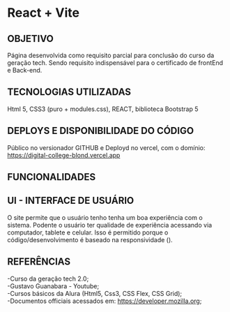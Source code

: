 # React + Vite

## OBJETIVO

Página desenvolvida como requisito parcial para conclusão do curso da geração tech. Sendo requisito indispensável para o certificado de frontEnd e Back-end.

## TECNOLOGIAS UTILIZADAS

Html 5, CSS3 (puro + modules.css), REACT, biblioteca Bootstrap 5

## DEPLOYS E DISPONIBILIDADE DO CÓDIGO

Público no versionador GITHUB e Deployd no vercel, com o domínio: https://digital-college-blond.vercel.app

## FUNCIONALIDADES

## UI - INTERFACE DE USUÁRIO
O site permite que o usuário tenho tenha um boa experiência com o sistema. Podente o usuário ter qualidade de experiência acessando via computador, tablete e celular. Isso é permitido porque o código/desenvolvimento é baseado na responsividade ().

## REFERÊNCIAS
-Curso da geração tech 2.0; <br/>
-Gustavo Guanabara - Youtube; <br/>
-Cursos básicos da Alura (Html5, Css3, CSS Flex, CSS Grid); <br/>
-Documentos officiais acessados em: https://developer.mozilla.org;
